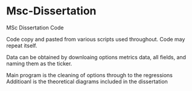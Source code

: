 # Msc-Dissertation
MSc Dissertation Code

Code copy and pasted from various scripts used throughout. Code may repeat itself.

Data can be obtained by downloaing options metrics data, all fields, and naming them as the ticker.

Main program is the cleaning of options through to the regressions
Additioanl is the theoretical diagrams included in the dissertation

